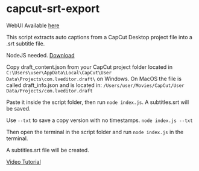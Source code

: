 # capcut-srt-export

WebUI Available [here](https://capcut-srt-export.vogelcodes.com)

This script extracts auto captions from a CapCut Desktop project file into a .srt subtitle file.

NodeJS needed.
[Download](https://nodejs.org/en/download/)

Copy draft_content.json from your CapCut project folder located in `C:\Users\user\AppData\Local\CapCut\User Data\Projects\com.lveditor.draft\` on Windows.
On MacOS the file is called draft_info.json and is located in:
`/Users/user/Movies/CapCut/User Data/Projects/com.lveditor.draft`

Paste it inside the script folder, then run `node index.js`. A subtitles.srt will be saved.

Use `--txt` to save a copy version with no timestamps. `node index.js --txt`

Then open the terminal in the script folder and run `node index.js` in the terminal.

A subtitles.srt file will be created.

[Video Tutorial](https://youtu.be/26fd2_s1c7U)
